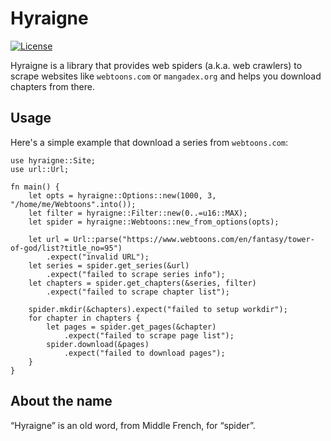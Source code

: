 # Hyraigne

[![License](https://img.shields.io/badge/License-BSD%203--Clause-blue.svg)](https://opensource.org/licenses/BSD-3-Clause)

Hyraigne is a library that provides web spiders (a.k.a. web crawlers) to scrape
websites like `webtoons.com` or `mangadex.org` and helps you download chapters
from there.

## Usage

Here's a simple example that download a series from `webtoons.com`:

```rust,no_run
use hyraigne::Site;
use url::Url;

fn main() {
    let opts = hyraigne::Options::new(1000, 3, "/home/me/Webtoons".into());
    let filter = hyraigne::Filter::new(0..=u16::MAX);
    let spider = hyraigne::Webtoons::new_from_options(opts);

    let url = Url::parse("https://www.webtoons.com/en/fantasy/tower-of-god/list?title_no=95")
        .expect("invalid URL");
    let series = spider.get_series(&url)
        .expect("failed to scrape series info");
    let chapters = spider.get_chapters(&series, filter)
        .expect("failed to scrape chapter list");

    spider.mkdir(&chapters).expect("failed to setup workdir");
    for chapter in chapters {
        let pages = spider.get_pages(&chapter)
            .expect("failed to scrape page list");
        spider.download(&pages)
            .expect("failed to download pages");
    }
}
```

## About the name

“Hyraigne” is an old word, from Middle French, for “spider”.
